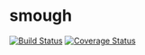 # smough
[![Build Status](https://travis-ci.org/dhoss/smough.svg?branch=master)](https://travis-ci.org/dhoss/smough)
[![Coverage Status](https://coveralls.io/repos/github/dhoss/smough/badge.svg?branch=master)](https://coveralls.io/github/dhoss/smough?branch=master)
